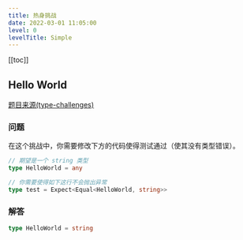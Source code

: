 ```yaml
---
title: 热身挑战
date: 2022-03-01 11:05:00
level: 0
levelTitle: Simple
---
```


[[toc]]

## Hello World
[题目来源(type-challenges)](https://github.com/type-challenges/type-challenges/blob/master/questions/13-warm-hello-world/README.zh-CN.md)
### 问题

在这个挑战中，你需要修改下方的代码使得测试通过（使其没有类型错误）。

```typescript
// 期望是一个 string 类型
type HelloWorld = any
```

```typescript
// 你需要使得如下这行不会抛出异常
type test = Expect<Equal<HelloWorld, string>>
```

### 解答

```typescript
type HelloWorld = string
```

